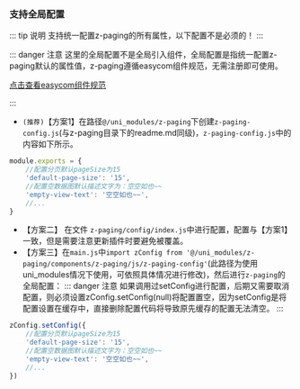 ### 支持全局配置 <Badge text="1.5.8"/>

::: tip 说明
支持统一配置z-paging的所有属性，以下配置不是必须的！
:::

::: danger 注意
这里的全局配置不是全局引入组件，全局配置是指统一配置z-paging默认的属性值，z-paging遵循easycom组件规范，无需注册即可使用。

[点击查看easycom组件规范](https://uniapp.dcloud.io/component/README?id=easycom组件规范)

:::

* `(推荐)`【方案1】在路径`@/uni_modules/z-paging`下创建`z-paging-config.js`(与z-paging目录下的readme.md同级)，`z-paging-config.js`中的内容如下所示。

```js
module.exports = {
	//配置分页默认pageSize为15
	'default-page-size': '15',
	//配置空数据图默认描述文字为：空空如也~~
	'empty-view-text': '空空如也~~',
	//...
}
```

* 【方案二】<Badge text="2.0.4"/> 在文件 `z-paging/config/index.js`中进行配置，配置与【方案1】一致，但是需要注意更新插件时要避免被覆盖。
* 【方案三】在`main.js`中`import zConfig from '@/uni_modules/z-paging/components/z-paging/js/z-paging-config'`(此路径为使用uni_modules情况下使用，可依照具体情况进行修改)，然后进行`z-paging`的全局配置：
::: danger 注意
如果调用过setConfig进行配置，后期又需要取消配置，则必须设置zConfig.setConfig(null)将配置置空，因为setConfig是将配置设置在缓存中，直接删除配置代码将导致原先缓存的配置无法清空。
:::

```js
zConfig.setConfig({
	//配置分页默认pageSize为15
	'default-page-size': '15',
	//配置空数据图默认描述文字为：空空如也~~
	'empty-view-text': '空空如也~~',
	//...
})
```